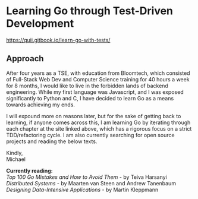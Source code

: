# Learning Go through Test-Driven Development
https://quii.gitbook.io/learn-go-with-tests/

## Approach
After four years as a TSE, with education from Bloomtech, which consisted of Full-Stack Web Dev and 
Computer Science training for 40 hours a week for 8 months, I would like to live in the forbidden lands 
of backend engineering. While my first language was Javascript, and I was exposed significantly to Python 
and C, I have decided to learn Go as a means towards achieving my ends. 

I will expound more on reasons later, but for the sake of getting back to learning, if anyone comes 
across this, I am learning Go by iterating through each chapter at the site linked above, which
has a rigorous focus on a strict TDD/refactoring cycle. I am also currently searching for open source projects
and reading the below texts. 

Kindly,\
Michael

**Currently reading:**\
_Top 100 Go Mistakes and How to Avoid Them_ - by Teiva Harsanyi\
_Distributed Systems_ - by Maarten van Steen and Andrew Tanenbaum\
_Designing Data-Intensive Applications_ - by Martin Kleppmann